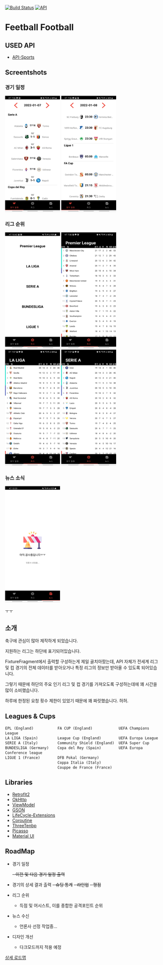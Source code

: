 [![Build Status](https://img.shields.io/badge/platform-Android-green)](https://www.android.com/) [![API](https://img.shields.io/badge/API-+23-brightgreen)](https://android-arsenal.com/api?level=23) 
# Feetball Football
## USED API
- [API-Sports](https://api-sports.io/documentation/football/v3)

## Screentshots
### 경기 일정
<img src="./images/fixture_0107_1.jpg" width="180" height="380"> <img src="./images/fixture_0107_2.jpg" width="180" height="380">

### 리그 순위
<img src="https://github.com/NamJa/Feetball_Football/blob/master/images/leagues.jpg?raw=true" width="180" height="380"> <img src="./images/standing_0107_1.jpg" width="180" height="380"> <img src="./images/standing_0107_3.jpg" width="180" height="380"> <img src="./images/standing_0107_2.jpg" width="180" height="380">

### 뉴스 소식
<img src="https://github.com/NamJa/Feetball_Football/blob/master/images/newsFragment.jpg?raw=true" width="180" height="380">

ㅜㅜ


## 소개
축구에 관심이 많아 제작하게 되었습니다.


지원하는 리그는 하단에 표기되어있습니다.

FixtureFragment에서 출력할 구성하는게 제일 골치아팠는데, API 자체가 전세계 리그 및 컵 경기의 전체 데이터를 받아오거나 특정 리그의 정보만 받아올 수 있도록 되어있습니다. 

그렇기 때문에 하단의 주요 인기 리그 및 컵 경기를 가져오도록 구성하는데에 꽤 시간을 많이 소비했습니다. 

하루에 한정된 요청 횟수 제한이 있었기 때문에 꽤 짜릿했습니다. 허허.



## Leagues & Cups
    EPL (England)           FA CUP (England)            UEFA Champions League
    LA LIGA (Spain)         League Cup (England)        UEFA Europa League
    SERIE A (Italy)         Community Shield (England)  UEFA Super Cup
    BUNDESLIGA (Germany)    Copa del Rey (Spain)        UEFA Europa Conference league
    LIGUE 1 (France)        DFB Pokal (Germany)
                            Coppa Italia (Italy)
                            Couppe de France (France)

## Libraries
- [Retrofit2](https://square.github.io/retrofit/)
- [OkHttp](https://square.github.io/okhttp/)
- [ViewModel](https://developer.android.com/topic/libraries/architecture/viewmodel?hl=ko)
- [GSON](https://github.com/google/gson)
- [LifeCycle-Extensions](https://developer.android.com/jetpack/androidx/releases/lifecycle?hl=ko)
- [Coroutine](https://developer.android.com/kotlin/coroutines?hl=ko)
- [ThreeTenbp](https://www.threeten.org/threetenbp/)
- [Picasso](https://square.github.io/picasso/)
- [Material UI](https://material.io/)

## RoadMap
- 경기 일정

    ~~- 이전 및 다음 경기 일정 출력~~
- 경기의 상세 결과 출력
    ~~- 슈팅 통계~~
    ~~- 라인업~~
    ~~- 평점~~
- 리그 순위

    - 득점 및 어시스트, 이를 종합한 공격포인트 순위

- 뉴스 수신

    - 언론사 선정 작업중...
- 디자인 개선
    - 다크모드까지 적용 예정

[상세 로드맵](https://github.com/NamJa/Feetball_Football/projects/2)
